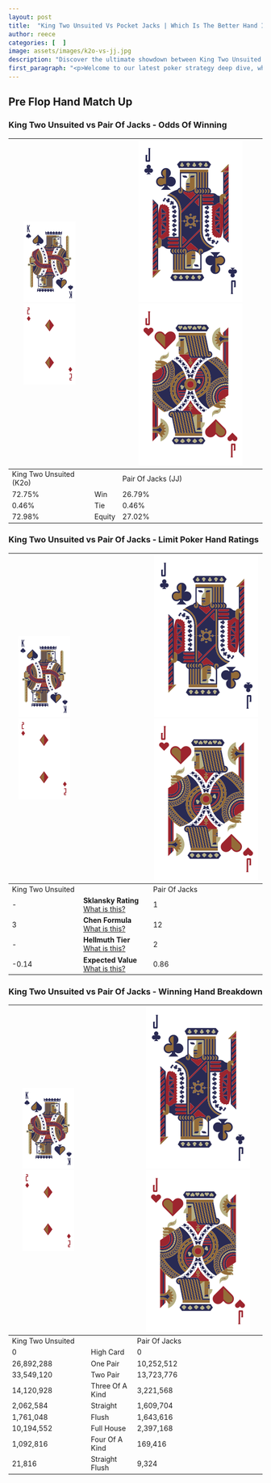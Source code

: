 ```yaml
---
layout: post
title:  "King Two Unsuited Vs Pocket Jacks | Which Is The Better Hand In Poker? A Complete Guide"
author: reece
categories: [  ]
image: assets/images/k2o-vs-jj.jpg
description: "Discover the ultimate showdown between King Two Unsuited and Pair Of Jacks in poker! Uncover the odds, strategies, and scenarios where one hand triumphs over the other. Get ready to up your poker game with this thrilling analysis."
first_paragraph: "<p>Welcome to our latest poker strategy deep dive, where we're pitting two distinct hands against each other in a high-stakes showdown: King Two Unsuited vs Pair Of Jacks.</p><p>In the dynamic world of poker, every decision counts, and knowing which hand holds the upper hand is key to your success at the table.</p><p>In this article, we'll dissect these two hands, explore the scenarios where one dominates the other, and equip you with the knowledge to make strategic choices that can tip the odds in your favor.</p><p>Get ready to unravel the intriguing dynamics of these poker hands and elevate your game to new heights.</p>"
---
```




[comment]: # (sp0)

## Pre Flop Hand Match Up

<div class="table hand-ratings" markdown="1"> 



### King Two Unsuited vs Pair Of Jacks - Odds Of Winning


    
| ![image info](assets/images/hand1/K.png) ![image info](assets/images/hand1/2o.png) |  | ![image info](assets/images/hand2/J.png) ![image info](assets/images/hand2/Jo.png) |
| -------- | -------- | -------- |
| King Two Unsuited (K2o) |  | Pair Of Jacks (JJ) |
| 72.75% | Win | 26.79% |
| 0.46% | Tie | 0.46% |
| 72.98% | Equity | 27.02% |




[comment]: # (sp1)



### King Two Unsuited vs Pair Of Jacks - Limit Poker Hand Ratings


    
| ![image info](assets/images/hand1/K.png) ![image info](assets/images/hand1/2o.png) |  | ![image info](assets/images/hand2/J.png) ![image info](assets/images/hand2/Jo.png) |
| -------- | -------- | -------- |
| King Two Unsuited |  | Pair Of Jacks |
| - | **Sklansky Rating** [What is this?](/sklansky-rating-explained) | 1 |
| 3 | **Chen Formula** [What is this?](/chen-formula-explained) | 12 |
| - | **Hellmuth Tier** [What is this?](/Hellmuth-tier-explained) | 2 |
| -0.14 | **Expected Value** [What is this?](/expected-value-explained) | 0.86 |




[comment]: # (sp2)



### King Two Unsuited vs Pair Of Jacks - Winning Hand Breakdown


    
| ![image info](assets/images/hand1/K.png) ![image info](assets/images/hand1/2o.png) |  | ![image info](assets/images/hand2/J.png) ![image info](assets/images/hand2/Jo.png) |
| -------- | -------- | -------- |
| King Two Unsuited |  | Pair Of Jacks |
| 0 | High Card | 0 |
| 26,892,288 | One Pair | 10,252,512 |
| 33,549,120 | Two Pair | 13,723,776 |
| 14,120,928 | Three Of A Kind | 3,221,568 |
| 2,062,584 | Straight | 1,609,704 |
| 1,761,048 | Flush | 1,643,616 |
| 10,194,552 | Full House | 2,397,168 |
| 1,092,816 | Four Of A Kind | 169,416 |
| 21,816 | Straight Flush | 9,324 |




[comment]: # (sp3)



</div>

[comment]: # (sp4)



[comment]: # (sp5)

